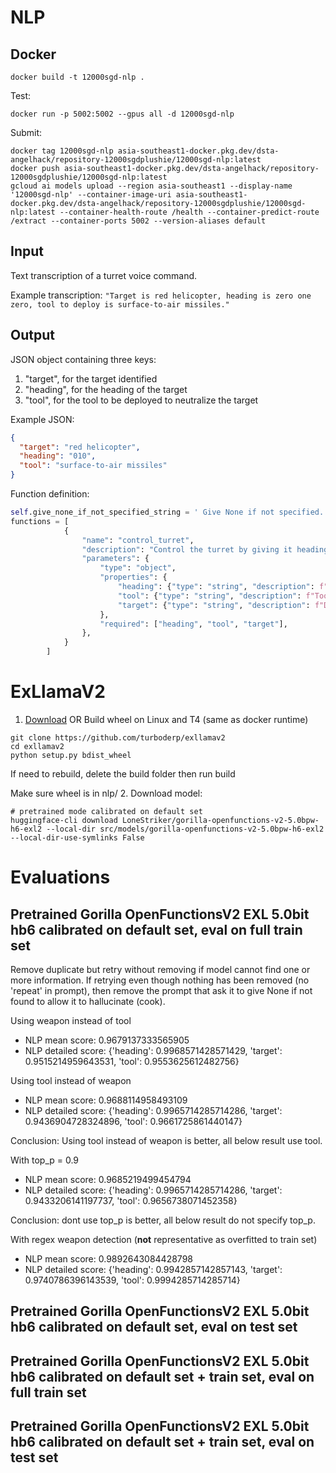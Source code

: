 # NLP

## Docker
```shell
docker build -t 12000sgd-nlp .
```
Test:
```shell
docker run -p 5002:5002 --gpus all -d 12000sgd-nlp
```
Submit:
```shell
docker tag 12000sgd-nlp asia-southeast1-docker.pkg.dev/dsta-angelhack/repository-12000sgdplushie/12000sgd-nlp:latest
docker push asia-southeast1-docker.pkg.dev/dsta-angelhack/repository-12000sgdplushie/12000sgd-nlp:latest
gcloud ai models upload --region asia-southeast1 --display-name '12000sgd-nlp' --container-image-uri asia-southeast1-docker.pkg.dev/dsta-angelhack/repository-12000sgdplushie/12000sgd-nlp:latest --container-health-route /health --container-predict-route /extract --container-ports 5002 --version-aliases default
```

## Input

Text transcription of a turret voice command.

Example transcription: `"Target is red helicopter, heading is zero one zero, tool to deploy is surface-to-air missiles."`

## Output

JSON object containing three keys:

1. "target", for the target identified
2. "heading", for the heading of the target
3. "tool", for the tool to be deployed to neutralize the target

Example JSON:

```json
{
  "target": "red helicopter",
  "heading": "010",
  "tool": "surface-to-air missiles"
}
```

Function definition:
```python
self.give_none_if_not_specified_string = ' Give None if not specified.'
functions = [
            {
                "name": "control_turret",
                "description": "Control the turret by giving it heading, tool to use and target description",
                "parameters": {
                    "type": "object",
                    "properties": {
                        "heading": {"type": "string", "description": f"Heading of target in three arabic numerals and multiples of five (005 to 360).{self.give_none_if_not_specified_string}"},
                        "tool": {"type": "string", "description": f"Tool to use/deploy.{self.give_none_if_not_specified_string}"},
                        "target": {"type": "string", "description": f"Description of the target/enemy, exclude any quantifiers like 'the' or 'a'.{self.give_none_if_not_specified_string}"}
                    },
                    "required": ["heading", "tool", "target"],
                },
            }
        ]
```

# ExLlamaV2
1. [Download](https://drive.google.com/file/d/1VLaP60DxsysOVPCQGFHGR8AR67hzhML6/view) OR Build wheel on Linux and T4 (same as docker runtime)
```shell
git clone https://github.com/turboderp/exllamav2
cd exllamav2
python setup.py bdist_wheel
```
If need to rebuild, delete the build folder then run build

Make sure wheel is in nlp/
2. Download model:
```shell
# pretrained mode calibrated on default set
huggingface-cli download LoneStriker/gorilla-openfunctions-v2-5.0bpw-h6-exl2 --local-dir src/models/gorilla-openfunctions-v2-5.0bpw-h6-exl2 --local-dir-use-symlinks False
```


# Evaluations
## Pretrained Gorilla OpenFunctionsV2 EXL 5.0bit hb6 calibrated on default set, eval on full train set
Remove duplicate but retry without removing if model cannot find one or more information. If retrying even though nothing has been removed (no 'repeat' in prompt), then remove the prompt that ask it to give None if not found to allow it to hallucinate (cook).

Using weapon instead of tool
- NLP mean score: 0.9679137333565905
- NLP detailed score: {'heading': 0.9968571428571429, 'target': 0.9515214959643531, 'tool': 0.9553625612482756}

Using tool instead of weapon
- NLP mean score: 0.9688114958493109
- NLP detailed score: {'heading': 0.9965714285714286, 'target': 0.9436904728324896, 'tool': 0.9661725861440147}

Conclusion: Using tool instead of weapon is better, all below result use tool.

With top_p = 0.9
- NLP mean score: 0.9685219499454794
- NLP detailed score: {'heading': 0.9965714285714286, 'target': 0.9433206141197737, 'tool': 0.9656738071452358}

Conclusion: dont use top_p is better, all below result do not specify top_p.

With regex weapon detection (**not** representative as overfitted to train set)
- NLP mean score: 0.9892643084428798
- NLP detailed score: {'heading': 0.9942857142857143, 'target': 0.9740786396143539, 'tool': 0.9994285714285714}

## Pretrained Gorilla OpenFunctionsV2 EXL 5.0bit hb6 calibrated on default set, eval on test set

## Pretrained Gorilla OpenFunctionsV2 EXL 5.0bit hb6 calibrated on default set + train set, eval on full train set

## Pretrained Gorilla OpenFunctionsV2 EXL 5.0bit hb6 calibrated on default set + train set, eval on test set
